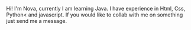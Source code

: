 Hi! I'm Nova, currently I am learning Java. I have experience in Html, Css, Python< and javascript. If you would like to collab with me on something just send me a message.

<!---
XxNOVIAxX/XxNOVIAxX is a ✨ special ✨ repository because its `README.md` (this file) appears on your GitHub profile.
You can click the Preview link to take a look at your changes.
--->
